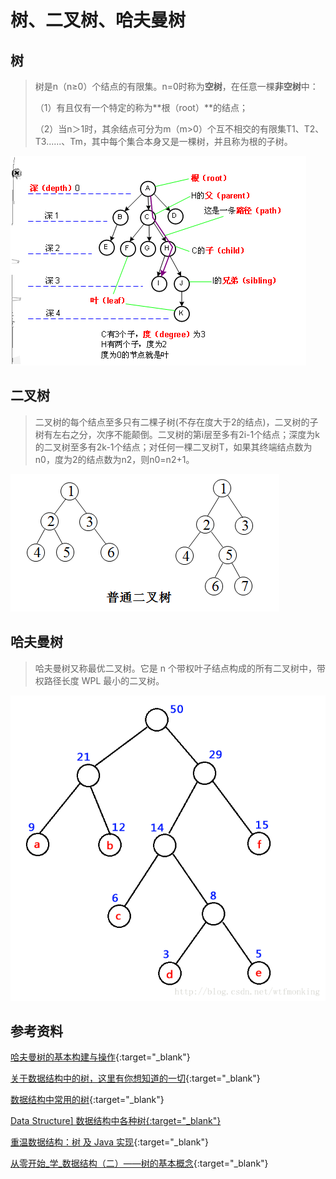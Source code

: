 # 树、二叉树、哈夫曼树

## 树

> 树是n（n≥0）个结点的有限集。n=0时称为**空树**，在任意一棵**非空树**中：
>
> （1）有且仅有一个特定的称为**根（root）**的结点；
>
> （2）当n＞1时，其余结点可分为m（m>0）个互不相交的有限集T1、T2、T3......、Tm，其中每个集合本身又是一棵树，并且称为根的子树。

![](/img/in-post/2018-04-03-data-structure-tree-binaty-huffman/tree.jpg)

## 二叉树

> 二叉树的每个结点至多只有二棵子树(不存在度大于2的结点)，二叉树的子树有左右之分，次序不能颠倒。二叉树的第i层至多有2i-1个结点；深度为k的二叉树至多有2k-1个结点；对任何一棵二叉树T，如果其终端结点数为n0，度为2的结点数为n2，则n0=n2+1。

![](/img/in-post/2018-04-03-data-structure-tree-binaty-huffman/binary-tree.jpg)

## 哈夫曼树

> 哈夫曼树又称最优二叉树。它是 n 个带权叶子结点构成的所有二叉树中，带权路径长度 WPL 最小的二叉树。

![](/img/in-post/2018-04-03-data-structure-tree-binaty-huffman/huffman-tree.png)

## 参考资料

[哈夫曼树的基本构建与操作](https://blog.csdn.net/Move_now/article/details/53398753){:target="_blank"}

[关于数据结构中的树，这里有你想知道的一切](https://zhuanlan.zhihu.com/p/30918614){:target="_blank"}

[数据结构中常用的树](https://blog.csdn.net/hero_myself/article/details/52080969){:target="_blank"}

[Data Structure\] 数据结构中各种树{:target="_blank"}](http://www.cnblogs.com/maybe2030/p/4732377.html)

 [重温数据结构：树 及 Java 实现](https://blog.csdn.net/u011240877/article/details/53193877){:target="_blank"}

[从零开始_学_数据结构（二）——树的基本概念](https://blog.csdn.net/qq20004604/article/details/50936940){:target="_blank"}

